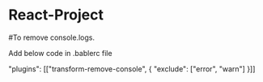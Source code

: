 # React-Project

#To remove console.logs.

Add below code in .bablerc file

  "plugins": [["transform-remove-console", { "exclude": ["error", "warn"] }]]
